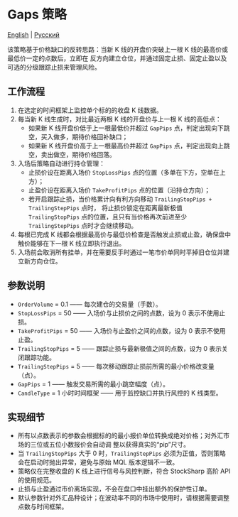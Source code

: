 # Gaps 策略
[English](README.md) | [Русский](README_ru.md)

该策略基于价格缺口的反转思路：当新 K 线的开盘价突破上一根 K 线的最高价或最低价一定的点数后，立即在
 反方向建立仓位，并通过固定止损、固定止盈以及可选的分级跟踪止损来管理风险。

## 工作流程

1. 在选定的时间框架上监控单个标的的收盘 K 线数据。
2. 每当新 K 线生成时，对比最近两根 K 线的开盘价与上一根 K 线的高低点：
   - 如果新 K 线开盘价低于上一根最低价并超过 `GapPips` 点，判定出现向下跳空，买入做多，期待价格回补缺口；
   - 如果新 K 线开盘价高于上一根最高价并超过 `GapPips` 点，判定出现向上跳空，卖出做空，期待价格回落。
3. 入场后策略自动进行持仓管理：
   - 止损价设在距离入场价 `StopLossPips` 点的位置（多单在下方，空单在上方）；
   - 止盈价设在距离入场价 `TakeProfitPips` 点的位置（沿持仓方向）；
   - 若开启跟踪止损，当价格累计向有利方向移动 `TrailingStopPips + TrailingStepPips` 点时，
     将止损价锁定在距离最新极值 `TrailingStopPips` 点的位置，且只有当价格再次前进至少 `TrailingStepPips` 点时才会继续移动。
4. 每根已完成 K 线都会根据最高价与最低价检查是否触发止损或止盈，确保盘中触价能够在下一根 K 线立即执行退出。
5. 入场前会取消所有挂单，并在需要反手时通过一笔市价单同时平掉旧仓位并建立新方向仓位。

## 参数说明

- `OrderVolume` = 0.1 —— 每次建仓的交易量（手数）。
- `StopLossPips` = 50 —— 入场价与止损价之间的点数，设为 0 表示不使用止损。
- `TakeProfitPips` = 50 —— 入场价与止盈价之间的点数，设为 0 表示不使用止盈。
- `TrailingStopPips` = 5 —— 跟踪止损与最新极值之间的点数，设为 0 表示关闭跟踪功能。
- `TrailingStepPips` = 5 —— 每次移动跟踪止损前所需的最小价格改变量（点）。
- `GapPips` = 1 —— 触发交易所需的最小跳空幅度（点）。
- `CandleType` = 1 小时时间框架 —— 用于监控缺口并执行风控的 K 线类型。

## 实现细节

- 所有以点数表示的参数会根据标的的最小报价单位转换成绝对价格；对外汇市场的三位或五位小数报价会自动调
  整以获得真实的“pip”尺寸。
- 当 `TrailingStopPips` 大于 0 时，`TrailingStepPips` 必须为正值，否则策略会在启动时抛出异常，避免与原始 MQL
  版本逻辑不一致。
- 策略仅在完整收盘的 K 线上进行信号与风控判断，符合 StockSharp 高阶 API 的使用规范。
- 止损与止盈通过市价离场实现，不会在盘口中挂出额外的保护性订单。
- 默认参数针对外汇品种设计；在波动率不同的市场中使用时，请根据需要调整点数与时间框架。
